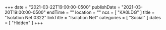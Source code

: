 +++
date = "2021-03-22T19:00:00-0500"
publishDate = "2021-03-20T19:00:00-0500"
endTime = ""
location = ""
ncs = [ "KA0LDG" ]
title = "Isolation Net 0322"
linkTitle = "Isolation Net"
categories = [ "Social" ]
dates = [ "Hidden" ]
+++
